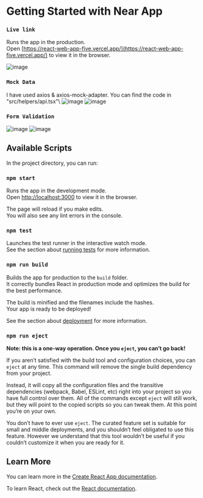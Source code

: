 # Getting Started with Near App

### `Live link`

Runs the app in the production.\
Open [https://react-web-app-five.vercel.app/](https://react-web-app-five.vercel.app/) to view it in the browser.

![image](https://user-images.githubusercontent.com/45027528/152629406-c39bafff-15ff-4eba-a913-df27fd23aeaf.png)

### `Mock Data`
I have used axios & axios-mock-adapter. You can find the code in "src/helpers/api.tsx"\ 
![image](https://user-images.githubusercontent.com/45027528/152629438-b9acb8c2-8705-436f-b938-e5d9eeec6690.png)
![image](https://user-images.githubusercontent.com/45027528/152629338-6d9b40bb-227d-47d1-855a-40a385e0166f.png)

### `Form Validation`
![image](https://user-images.githubusercontent.com/45027528/152630175-50fbde29-fed2-49a2-b1dc-d372900fc2c2.png)
![image](https://user-images.githubusercontent.com/45027528/152630217-7208d7b7-4496-435b-a26c-4d81d2783df9.png)

## Available Scripts

In the project directory, you can run:

### `npm start`

Runs the app in the development mode.\
Open [http://localhost:3000](http://localhost:3000) to view it in the browser.

The page will reload if you make edits.\
You will also see any lint errors in the console.

### `npm test`

Launches the test runner in the interactive watch mode.\
See the section about [running tests](https://facebook.github.io/create-react-app/docs/running-tests) for more information.

### `npm run build`

Builds the app for production to the `build` folder.\
It correctly bundles React in production mode and optimizes the build for the best performance.

The build is minified and the filenames include the hashes.\
Your app is ready to be deployed!

See the section about [deployment](https://facebook.github.io/create-react-app/docs/deployment) for more information.

### `npm run eject`

**Note: this is a one-way operation. Once you `eject`, you can’t go back!**

If you aren’t satisfied with the build tool and configuration choices, you can `eject` at any time. This command will remove the single build dependency from your project.

Instead, it will copy all the configuration files and the transitive dependencies (webpack, Babel, ESLint, etc) right into your project so you have full control over them. All of the commands except `eject` will still work, but they will point to the copied scripts so you can tweak them. At this point you’re on your own.

You don’t have to ever use `eject`. The curated feature set is suitable for small and middle deployments, and you shouldn’t feel obligated to use this feature. However we understand that this tool wouldn’t be useful if you couldn’t customize it when you are ready for it.

## Learn More

You can learn more in the [Create React App documentation](https://facebook.github.io/create-react-app/docs/getting-started).

To learn React, check out the [React documentation](https://reactjs.org/).
